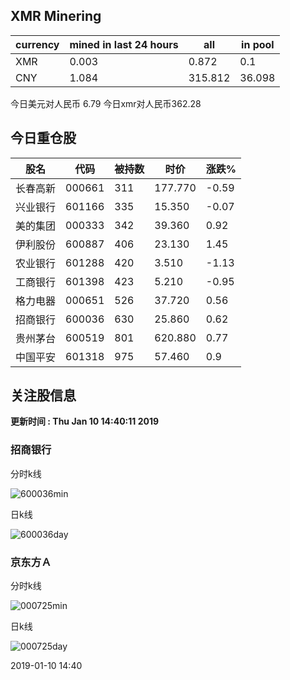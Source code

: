 ## XMR Minering

|currency|mined in last 24 hours|all|in pool|
|---|---|---|---|
|XMR|0.003|0.872|0.1|
|CNY|1.084|315.812|36.098|

今日美元对人民币 6.79	今日xmr对人民币362.28


## 今日重仓股 

|股名|代码|被持数|时价|涨跌%|
|---|---|---|---|---|
|长春高新|000661|311|177.770|-0.59|
|兴业银行|601166|335|15.350|-0.07|
|美的集团|000333|342|39.360|0.92|
|伊利股份|600887|406|23.130|1.45|
|农业银行|601288|420|3.510|-1.13|
|工商银行|601398|423|5.210|-0.95|
|格力电器|000651|526|37.720|0.56|
|招商银行|600036|630|25.860|0.62|
|贵州茅台|600519|801|620.880|0.77|
|中国平安|601318|975|57.460|0.9|

## 关注股信息
**更新时间 : Thu Jan 10 14:40:11 2019**
### 招商银行 
分时k线

![600036min](http://image.sinajs.cn/newchart/min/n/sh600036.gif)

日k线

![600036day](http://image.sinajs.cn/newchart/daily/n/sh600036.gif)

### 京东方Ａ 
分时k线

![000725min](http://image.sinajs.cn/newchart/min/n/sz000725.gif)

日k线

![000725day](http://image.sinajs.cn/newchart/daily/n/sz000725.gif)

2019-01-10 14:40